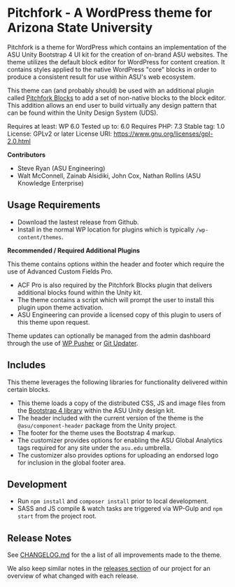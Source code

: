 # Pitchfork - A WordPress theme for Arizona State University

Pitchfork is a theme for WordPress which contains an implementation of the ASU Unity Bootstrap 4 UI kit for the creation of on-brand ASU websites. The theme utilizes the default block editor for WordPress for content creation. It contains styles applied to the native WordPress "core" blocks in order to produce a consistent result for use within ASU's web ecosystem.

This theme can (and probably should) be used with an additional plugin called [Pitchfork Blocks](https://github.com/asuengineering/pitchfork-blocks) to add a set of non-native blocks to the block editor. This addition allows an end user to build virtually any design pattern that can be found within the Unity Design System (UDS).

Requires at least: WP 6.0
Tested up to: 6.0
Requires PHP: 7.3
Stable tag: 1.0
License: GPLv2 or later
License URI: https://www.gnu.org/licenses/gpl-2.0.html

**Contributors**

- Steve Ryan (ASU Engineering)
- Walt McConnell, Zainab Alsidiki, John Cox, Nathan Rollins (ASU Knowledge Enterprise)

## Usage Requirements

- Download the lastest release from Github.
- Install in the normal WP location for plugins which is typically `/wp-content/themes`.

**Recommended / Required Additional Plugins**

This theme contains options within the header and footer which require the use of Advanced Custom Fields Pro.

- ACF Pro is also required by the Pitchfork Blocks plugin that delivers additional blocks found within the Unity kit.
- The theme contains a script which will prompt the user to install this plugin upon theme activation.
- ASU Engineering can provide a licensed copy of this plugin to users of this theme upon request.

Theme updates can optionally be managed from the admin dashboard through the use of [WP Pusher](https://wppusher.com/) or [Git Updater](https://git-updater.com/).

## Includes

This theme leverages the following libraries for functionality delivered within certain blocks.

- This theme loads a copy of the distributed CSS, JS and image files from the [Bootstrap 4 library](https://github.com/ASU/asu-unity-stack/tree/dev/packages/bootstrap4-theme) within the ASU Unity design kit.
- The header included with the current version of the theme is the `@asu/component-header` package from the Unity project.
- The footer for the theme uses the Bootstrap 4 markup.
- The customizer provides options for enabling the ASU Global Analytics tags required for any site under the `asu.edu` umbrella.
- The customizer also provides options for uploading an endorsed logo for inclusion in the global footer area.

## Development

- Run `npm install` and `composer install` prior to local development.
- SASS and JS compile & watch tasks are triggered via WP-Gulp and `npm start` from the project root.

## Release Notes

See [CHANGELOG.md](CHANGELOG.md) for the a list of all improvements made to the theme.

We also keep similar notes in the [releases section](https://github.com/asuengineering/pitchfork/releases) of our project for an overview of what changed with each release.

